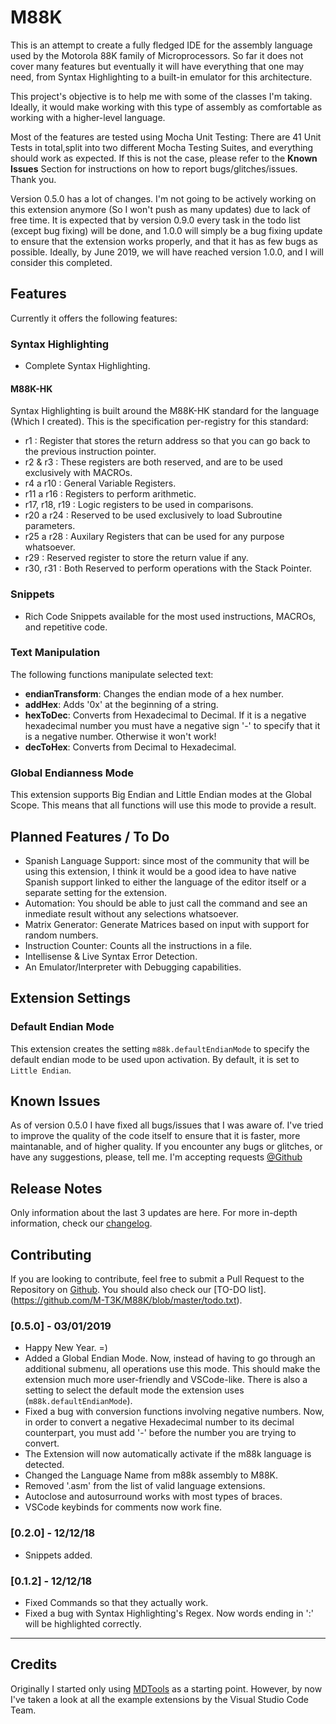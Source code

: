 # M88K

This is an attempt to create a fully fledged IDE for the assembly language used by the Motorola 88K family of Microprocessors. So far it does not cover many features but eventually it will have everything that one may need, from Syntax Highlighting to a built-in emulator for this architecture.

This project's objective is to help me with some of the classes I'm taking. Ideally, it would make working with this type of assembly as comfortable as working with a higher-level language.

Most of the features are tested using Mocha Unit Testing: There are 41 Unit Tests in total,split into two different Mocha Testing Suites, and everything should work as expected. If this is not the case, please refer to the **Known Issues** Section for instructions on how to report bugs/glitches/issues. Thank you.

Version 0.5.0 has a lot of changes. I'm not going to be actively working on this extension anymore (So I won't push as many updates) due to lack of free time. It is expected that by version 0.9.0 every task in the todo list (except bug fixing) will be done, and 1.0.0 will simply be a bug fixing update to ensure that the extension works properly, and that it has as few bugs as possible. Ideally, by June 2019, we will have reached version 1.0.0, and I will consider this completed.

## Features

Currently it offers the following features:

### Syntax Highlighting

- Complete Syntax Highlighting.

#### M88K-HK

Syntax Highlighting is built around the M88K-HK standard for the language (Which I created). This is the specification per-registry for this standard:

- r1 : Register that stores the return address so that you can go back to the previous instruction pointer.
- r2 & r3 : These registers are both reserved, and are to be used exclusively with MACROs.
- r4 a r10 : General Variable Registers.
- r11 a r16 : Registers to perform arithmetic.
- r17, r18, r19 : Logic registers to be used in comparisons.
- r20 a r24 : Reserved to be used exclusively to load Subroutine parameters.
- r25 a r28 : Auxilary Registers that can be used for any purpose whatsoever. 
- r29 : Reserved register to store the return value if any.
- r30, r31 : Both Reserved to perform operations with the Stack Pointer.

### Snippets

- Rich Code Snippets available for the most used instructions, MACROs, and repetitive code.

### Text Manipulation

The following functions manipulate selected text:

- **endianTransform**: Changes the endian mode of a hex number.
- **addHex**: Adds '0x' at the beginning of a string.
- **hexToDec**: Converts from Hexadecimal to Decimal. If it is a negative hexadecimal number you must have a negative sign '-' to specify that it is a negative number. Otherwise it won't work!
- **decToHex**: Converts from Decimal to Hexadecimal.

### Global Endianness Mode

This extension supports Big Endian and Little Endian modes at the Global Scope. This means that all functions will use this mode to provide a result.

## Planned Features / To Do

- Spanish Language Support: since most of the community that will be using this extension, I think it would be a good idea to have native Spanish support linked to either the language of the editor itself or a separate setting for the extension.
- Automation: You should be able to just call the command and see an inmediate result without any selections whatsoever.
- Matrix Generator: Generate Matrices based on input with support for random numbers.
- Instruction Counter: Counts all the instructions in a file.
- Intellisense & Live Syntax Error Detection.
- An Emulator/Interpreter with Debugging capabilities.

## Extension Settings

### Default Endian Mode

This extension creates the setting `m88k.defaultEndianMode` to specify the default endian mode to be used upon activation. By default, it is set to `Little Endian`.

## Known Issues

As of version 0.5.0 I have fixed all bugs/issues that I was aware of. I've tried to improve the quality of the code itself to ensure that it is faster, more maintanable, and of higher quality. If you encounter any bugs or glitches, or have any suggestions, please, tell me. I'm accepting requests [@Github](https://github.com/M-T3K/M88K/issues)

## Release Notes

Only information about the last 3 updates are here. For more in-depth information, check our [changelog](https://github.com/M-T3K/M88K/blob/master/CHANGELOG.md).

## Contributing

If you are looking to contribute, feel free to submit a Pull Request to the Repository on [Github](https://github.com/M-T3K/M88K/pulls). You should also check our [TO-DO list].(https://github.com/M-T3K/M88K/blob/master/todo.txt).

### [0.5.0] - 03/01/2019

- Happy New Year. =)
- Added a Global Endian Mode. Now, instead of having to go through an additional submenu, all operations use this mode. This should make the extension much more user-friendly and VSCode-like. There is also a setting to select the default mode the extension uses (`m88k.defaultEndianMode`).
- Fixed a bug with conversion functions involving negative numbers. Now, in order to convert a negative Hexadecimal number to its decimal counterpart, you must add '-' before the number you are trying to convert.
- The Extension will now automatically activate if the m88k language is detected.
- Changed the Language Name from m88k assembly to M88K.
- Removed '.asm' from the list of valid language extensions.
- Autoclose and autosurround works with most types of braces.
- VSCode keybinds for comments now work fine.

### [0.2.0] - 12/12/18

- Snippets added.

### [0.1.2] - 12/12/18

- Fixed Commands so that they actually work.
- Fixed a bug with Syntax Highlighting's Regex. Now words ending in ':' will be highlighted correctly.

-------------------------------------------------------------------------------------------

## Credits

Originally I started only using [MDTools](https://github.com/Microsoft/vscode-MDTools/) as a starting point. However, by now I've taken a look at all the example extensions by the Visual Studio Code Team.